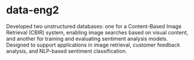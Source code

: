 # data-eng2
Developed two unstructured databases: one for a Content-Based Image Retrieval (CBIR) system, enabling image searches based on visual content, and another for training and evaluating sentiment analysis models. Designed to support applications in image retrieval, customer feedback analysis, and NLP-based sentiment classification.
